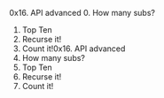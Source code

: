 0x16. API advanced
0. How many subs?
1. Top Ten
2. Recurse it!
3. Count it!0x16. API advanced
0. How many subs?
1. Top Ten
2. Recurse it!
3. Count it!
